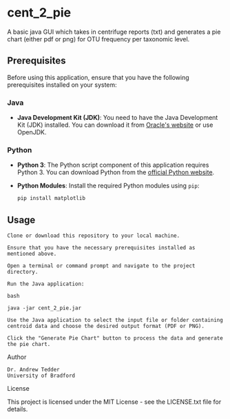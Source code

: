 # cent_2_pie
A basic java GUI which takes in centrifuge reports (txt) and generates a pie chart (either pdf or png) for OTU frequency per taxonomic level. 

## Prerequisites

Before using this application, ensure that you have the following prerequisites installed on your system:

### Java

- **Java Development Kit (JDK)**: You need to have the Java Development Kit (JDK) installed. You can download it from [Oracle's website](https://www.oracle.com/java/technologies/javase-downloads.html) or use OpenJDK.

### Python

- **Python 3**: The Python script component of this application requires Python 3. You can download Python from the [official Python website](https://www.python.org/downloads/).

- **Python Modules**: Install the required Python modules using `pip`:

  ```bash
  pip install matplotlib

## Usage

    Clone or download this repository to your local machine.

    Ensure that you have the necessary prerequisites installed as mentioned above.

    Open a terminal or command prompt and navigate to the project directory.

    Run the Java application:

    bash

    java -jar cent_2_pie.jar

    Use the Java application to select the input file or folder containing centroid data and choose the desired output format (PDF or PNG).

    Click the "Generate Pie Chart" button to process the data and generate the pie chart.

Author

    Dr. Andrew Tedder
    University of Bradford

License

This project is licensed under the MIT License - see the LICENSE.txt file for details.

